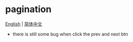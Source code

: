 # pagination
  [English](https://github.com/Ashuai-jpg/pagination/edit/master/README.md) | [简体中文](https://github.com/Ashuai-jpg/pagination/edit/master/README-zh_CN.md)
- there is still some bug when click the prev and next btn
